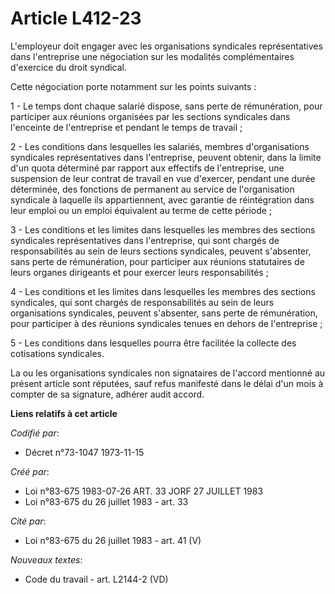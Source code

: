 # Article L412-23

L'employeur doit engager avec les organisations syndicales représentatives dans l'entreprise une négociation sur les
modalités complémentaires d'exercice du droit syndical.

Cette négociation porte notamment sur les points suivants :

1 - Le temps dont chaque salarié dispose, sans perte de rémunération, pour participer aux réunions organisées par les
sections syndicales dans l'enceinte de l'entreprise et pendant le temps de travail ;

2 - Les conditions dans lesquelles les salariés, membres d'organisations syndicales représentatives dans l'entreprise,
peuvent obtenir, dans la limite d'un quota déterminé par rapport aux effectifs de l'entreprise, une suspension de leur
contrat de travail en vue d'exercer, pendant une durée déterminée, des fonctions de permanent au service de l'organisation
syndicale à laquelle ils appartiennent, avec garantie de réintégration dans leur emploi ou un emploi équivalent au terme de
cette période ;

3 - Les conditions et les limites dans lesquelles les membres des sections syndicales représentatives dans l'entreprise, qui
sont chargés de responsabilités au sein de leurs sections syndicales, peuvent s'absenter, sans perte de rémunération, pour
participer aux réunions statutaires de leurs organes dirigeants et pour exercer leurs responsabilités ;

4 - Les conditions et les limites dans lesquelles les membres des sections syndicales, qui sont chargés de responsabilités au
sein de leurs organisations syndicales, peuvent s'absenter, sans perte de rémunération, pour participer à des réunions
syndicales tenues en dehors de l'entreprise ;

5 - Les conditions dans lesquelles pourra être facilitée la collecte des cotisations syndicales.

La ou les organisations syndicales non signataires de l'accord mentionné au présent article sont réputées, sauf refus
manifesté dans le délai d'un mois à compter de sa signature, adhérer audit accord.

**Liens relatifs à cet article**

_Codifié par_:

  - Décret n°73-1047 1973-11-15

_Créé par_:

  - Loi n°83-675 1983-07-26 ART. 33 JORF 27 JUILLET 1983
  - Loi n°83-675 du 26 juillet 1983 - art. 33

_Cité par_:

  - Loi n°83-675 du 26 juillet 1983 - art. 41 (V)

_Nouveaux textes_:

  - Code du travail - art. L2144-2 (VD)
